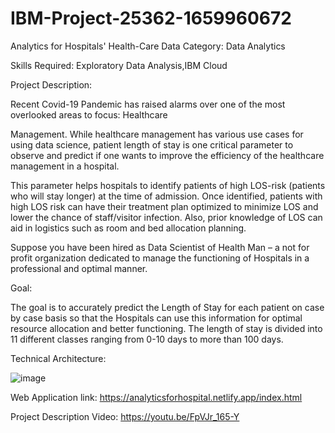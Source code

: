 # IBM-Project-25362-1659960672

Analytics for Hospitals' Health-Care Data Category: Data Analytics

Skills Required: Exploratory Data Analysis,IBM Cloud

Project Description:

Recent Covid-19 Pandemic has raised alarms over one of the most overlooked areas to focus: Healthcare

Management. While healthcare management has various use cases for using data science, patient length of stay is one critical parameter to observe and predict if one wants to improve the efficiency of the healthcare management in a hospital.

This parameter helps hospitals to identify patients of high LOS-risk (patients who will stay longer) at the time of admission. Once identified, patients with high LOS risk can have their treatment plan optimized to minimize LOS and lower the chance of staff/visitor infection. Also, prior knowledge of LOS can aid in logistics such as room and bed allocation planning.

Suppose you have been hired as Data Scientist of Health Man – a not for profit organization dedicated to manage the functioning of Hospitals in a professional and optimal manner.

Goal:

The goal is to accurately predict the Length of Stay for each patient on case by case basis so that the Hospitals can use this information for optimal resource allocation and better functioning. The length of stay is divided into 11 different classes ranging from 0-10 days to more than 100 days.

Technical Architecture:

![image](https://user-images.githubusercontent.com/112681829/203806620-0a890521-973a-47a9-91fa-0942d2638667.png)

Web Application link:
https://analyticsforhospital.netlify.app/index.html

Project Description Video: 
https://youtu.be/FpVJr_165-Y

